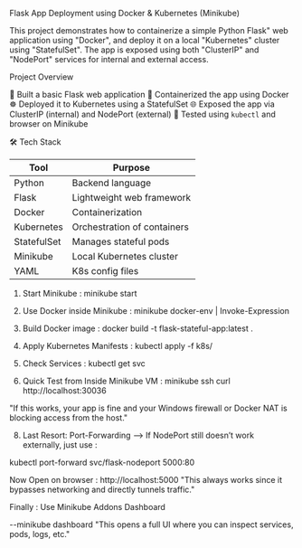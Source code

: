 Flask App Deployment using Docker & Kubernetes (Minikube)

This project demonstrates how to containerize a simple Python Flask" web application using "Docker", and deploy it on a local "Kubernetes" cluster using "StatefulSet". The app is exposed using both "ClusterIP" and "NodePort" services for internal and external access.



 Project Overview

 🐍 Built a basic Flask web application
 🐳 Containerized the app using Docker
 ☸️ Deployed it to Kubernetes using a StatefulSet
 🌐 Exposed the app via ClusterIP (internal) and NodePort (external)
 🧪 Tested using `kubectl` and browser on Minikube


 🛠️ Tech Stack

| Tool         | Purpose                        |
|--------------|--------------------------------|
| Python       | Backend language               |
| Flask        | Lightweight web framework      |
| Docker       | Containerization               |
| Kubernetes   | Orchestration of containers    |
| StatefulSet  | Manages stateful pods          |
| Minikube     | Local Kubernetes cluster       |
| YAML         | K8s config files               |


1. Start Minikube  :
     minikube start

2. Use Docker inside Minikube  :
   minikube docker-env | Invoke-Expression

3. Build Docker image  :
   docker build -t flask-stateful-app:latest .

4. Apply Kubernetes Manifests  :
   kubectl apply -f k8s/

5. Check Services  :
   kubectl get svc

6. Quick Test from Inside Minikube VM  :
        minikube ssh
        curl http://localhost:30036
   
"If this works, your app is fine and your Windows firewall or Docker NAT is blocking access from the host."

8. Last Resort: Port-Forwarding -->
If NodePort still doesn’t work externally, just use  :

kubectl port-forward svc/flask-nodeport 5000:80

Now Open on browser  :  http://localhost:5000
"This always works since it bypasses networking and directly tunnels traffic."


Finally  : Use Minikube Addons Dashboard

   --minikube dashboard
"This opens a full UI where you can inspect services, pods, logs, etc."


   




   






